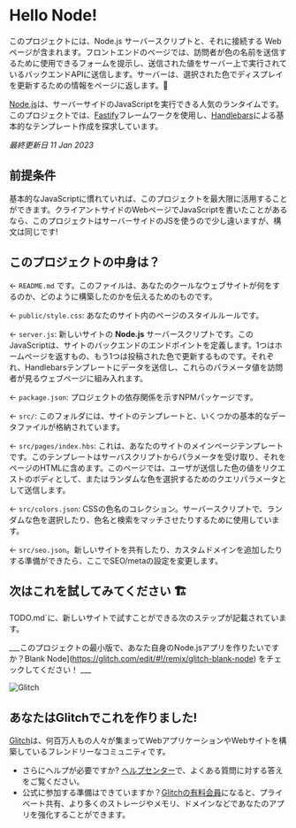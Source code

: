 # Hello Node!

このプロジェクトには、Node.js サーバースクリプトと、それに接続する Web ページが含まれます。フロントエンドのページでは、訪問者が色の名前を送信するために使用できるフォームを提示し、送信された値をサーバー上で実行されているバックエンドAPIに送信します。サーバーは、選択された色でディスプレイを更新するための情報をページに返します。🎨

[Node.js](https://nodejs.org/en/about/)は、サーバーサイドのJavaScriptを実行できる人気のランタイムです。このプロジェクトでは、[Fastify](https://www.fastify.io/)フレームワークを使用し、[Handlebars](https://handlebarsjs.com/)による基本的なテンプレート作成を探求しています。

_最終更新日 11 Jan 2023_

## 前提条件

基本的なJavaScriptに慣れていれば、このプロジェクトを最大限に活用することができます。クライアントサイドのWebページでJavaScriptを書いたことがあるなら、このプロジェクトはサーバーサイドのJSを使うので少し違いますが、構文は同じです!

## このプロジェクトの中身は？

← `README.md` です。このファイルは、あなたのクールなウェブサイトが何をするのか、どのように構築したのかを伝えるためのものです。

← `public/style.css`: あなたのサイト内のページのスタイルルールです。

← `server.js`: 新しいサイトの **Node.js** サーバースクリプトです。このJavaScriptは、サイトのバックエンドのエンドポイントを定義します。1つはホームページを返すもの、もう1つは投稿された色で更新するものです。それぞれ、Handlebarsテンプレートにデータを送信し、これらのパラメータ値を訪問者が見るウェブページに組み入れます。

← `package.json`: プロジェクトの依存関係を示すNPMパッケージです。

← `src/`: このフォルダには、サイトのテンプレートと、いくつかの基本的なデータファイルが格納されています。

← `src/pages/index.hbs`: これは、あなたのサイトのメインページテンプレートです。このテンプレートはサーバスクリプトからパラメータを受け取り、それをページのHTMLに含めます。このページでは、ユーザが送信した色の値をリクエストのボディとして、またはランダムな色を選択するためのクエリパラメータとして送信します。

← `src/colors.json`: CSSの色名のコレクション。サーバースクリプトで、ランダムな色を選択したり、色名と検索をマッチさせたりするために使用しています。

← `src/seo.json`。新しいサイトを共有したり、カスタムドメインを追加したりする準備ができたら、ここでSEO/metaの設定を変更します。

## 次はこれを試してみてください 🏗️

TODO.md`に、新しいサイトで試すことができる次のステップが記載されています。

___このプロジェクトの最小版で、あなた自身のNode.jsアプリを作りたいですか？Blank Node](https://glitch.com/edit/#!/remix/glitch-blank-node) をチェックしてください！ ___

![Glitch](https://cdn.glitch.com/a9975ea6-8949-4bab-addb-8a95021dc2da%2FLogo_Color.svg?v=1602781328576)

## あなたはGlitchでこれを作りました!

[Glitch](https://glitch.com)は、何百万人もの人々が集まってWebアプリケーションやWebサイトを構築しているフレンドリーなコミュニティです。

- さらにヘルプが必要ですか? [ヘルプセンター](https://help.glitch.com/)で、よくある質問に対する答えをご覧ください。
- 公式に参加する準備はできていますか？[Glitchの有料会員](https://glitch.com/pricing)になると、プライベート共有、より多くのストレージやメモリ、ドメインなどであなたのアプリを強化することができます。
